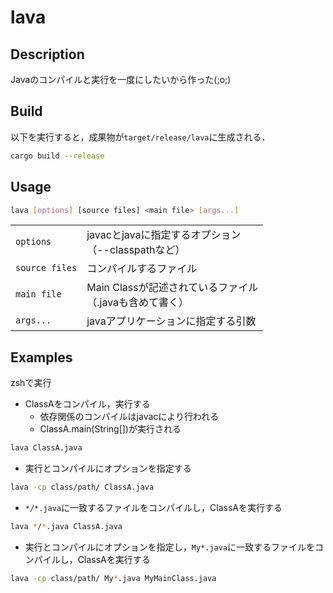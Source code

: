 # lava

## Description
Javaのコンパイルと実行を一度にしたいから作った(;o;)

## Build
以下を実行すると，成果物が`target/release/lava`に生成される．
```sh
cargo build --release
```

## Usage

```sh
lava [options] [source files] <main file> [args...]
```
|||
|:---|:---|
|`options`|javacとjavaに指定するオプション<br>（--classpathなど）|
|`source files`|コンパイルするファイル|
|`main file`|Main Classが記述されているファイル<br>（.javaも含めて書く）|
|`args...`|javaアプリケーションに指定する引数|


## Examples
zshで実行

- ClassAをコンパイル，実行する
    - 依存関係のコンパイルはjavacにより行われる
    - ClassA.main(String[])が実行される
```sh
lava ClassA.java
```

- 実行とコンパイルにオプションを指定する
```sh
lava -cp class/path/ ClassA.java
```

- `*/*.java`に一致するファイルをコンパイルし，ClassAを実行する
```sh
lava */*.java ClassA.java
```

- 実行とコンパイルにオプションを指定し，`My*.java`に一致するファイルをコンパイルし，ClassAを実行する
```sh
lava -cp class/path/ My*.java MyMainClass.java
```